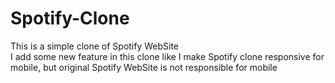 # Spotify-Clone

This is a simple clone of Spotify WebSite<br>
I add some new feature in this clone like I make Spotify clone responsive for mobile, but original Spotify WebSite is not responsible for mobile
